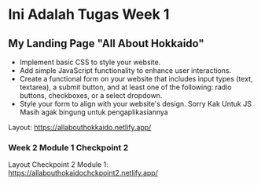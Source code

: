 # Ini Adalah Tugas Week 1

## My Landing Page "All About Hokkaido"  

- Implement basic CSS to style your website.
- Add simple JavaScript functionality to enhance user interactions.
- Create a functional form on your website that includes input types    (text, textarea), a submit button, and at least one of the following: radio buttons, checkboxes, or a select dropdown.
- Style your form to align with your website's design.
Sorry Kak Untuk JS Masih agak bingung untuk pengaplikasiannya 

Layout: https://allabouthokkaido.netlify.app/

### Week 2 Module 1 Checkpoint 2
Layout Checkpoint 2 Module 1: https://allabouthokaidochckpoint2.netlify.app/
